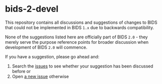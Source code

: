 # bids-2-devel

This repository contains all discussions and suggestions of changes to BIDS that could not be implemented in BIDS `1.x` due to backwards compatibility.

None of the suggestions listed here are officially part of BIDS `2.0` - they merely serve the purpose reference points for broader discussion when development of BIDS `2.0` will commence.

If you have a suggestion, please go ahead and:

1. Search the [issues](https://github.com/bids-standard/bids-2-devel/issues) to see whether your suggestion has been discussed before or
1. Open [a new issue](https://github.com/bids-standard/bids-2-devel/issues/new) otherwise
